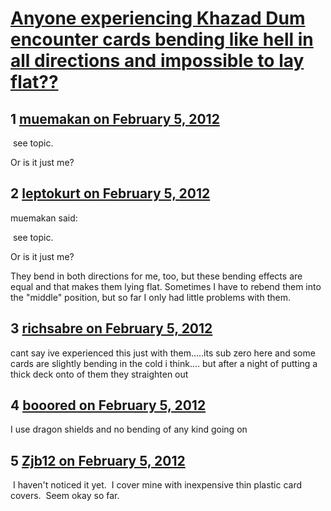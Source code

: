 # [Anyone experiencing Khazad Dum encounter cards bending like hell in all directions and impossible to lay flat??](https://community.fantasyflightgames.com/topic/60053-anyone-experiencing-khazad-dum-encounter-cards-bending-like-hell-in-all-directions-and-impossible-to-lay-flat/)

## 1 [muemakan on February 5, 2012](https://community.fantasyflightgames.com/topic/60053-anyone-experiencing-khazad-dum-encounter-cards-bending-like-hell-in-all-directions-and-impossible-to-lay-flat/?do=findComment&comment=590114)

 see topic.

Or is it just me?

## 2 [leptokurt on February 5, 2012](https://community.fantasyflightgames.com/topic/60053-anyone-experiencing-khazad-dum-encounter-cards-bending-like-hell-in-all-directions-and-impossible-to-lay-flat/?do=findComment&comment=590122)

muemakan said:

 see topic.

Or is it just me?



They bend in both directions for me, too, but these bending effects are equal and that makes them lying flat. Sometimes I have to rebend them into the "middle" position, but so far I only had little problems with them.

## 3 [richsabre on February 5, 2012](https://community.fantasyflightgames.com/topic/60053-anyone-experiencing-khazad-dum-encounter-cards-bending-like-hell-in-all-directions-and-impossible-to-lay-flat/?do=findComment&comment=590126)

cant say ive experienced this just with them.....its sub zero here and some cards are slightly bending in the cold i think.... but after a night of putting a thick deck onto of them they straighten out

## 4 [booored on February 5, 2012](https://community.fantasyflightgames.com/topic/60053-anyone-experiencing-khazad-dum-encounter-cards-bending-like-hell-in-all-directions-and-impossible-to-lay-flat/?do=findComment&comment=590174)

I use dragon shields and no bending of any kind going on

## 5 [Zjb12 on February 5, 2012](https://community.fantasyflightgames.com/topic/60053-anyone-experiencing-khazad-dum-encounter-cards-bending-like-hell-in-all-directions-and-impossible-to-lay-flat/?do=findComment&comment=590253)

 I haven't noticed it yet.  I cover mine with inexpensive thin plastic card covers.  Seem okay so far.

